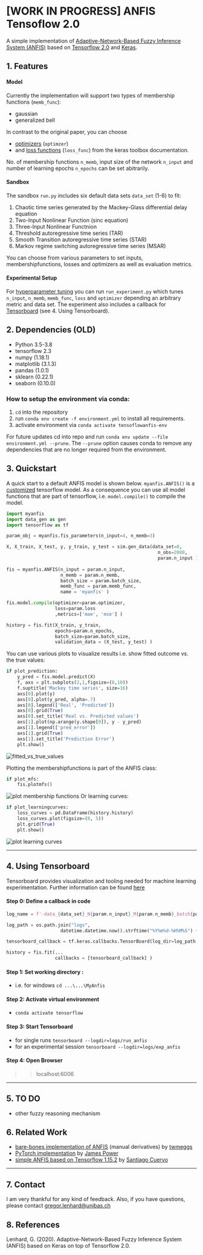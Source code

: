 # [WORK IN PROGRESS] ANFIS Tensoflow 2.0
A simple implementation of [Adaptive-Network-Based Fuzzy Inference System (ANFIS)](https://www.researchgate.net/publication/3113825_ANFIS_Adaptive-Network-based_Fuzzy_Inference_System) based on [Tensorflow 2.0](https://www.tensorflow.org/guide) and [Keras](https://keras.io/). 

## 1. Features
#### Model
Currently the implementation will support two types of membership functions (```memb_func```):
- gaussian
- generalized bell 

In contrast to the original paper, you can choose
- [optimizers](https://keras.io/optimizers/) (```optimzer```) 
- and [loss functions](https://keras.io/losses/) (```loss_func```)
from the keras toolbox documentation.

No. of membership functions ```n_memb```, input size of the network ```n_input``` and number of learning epochs ```n_epochs``` can be set abitrarily. 
#### Sandbox
The sandbox `run.py` includes six default data sets `data_set` (1-6) to fit:
1. Chaotic time series generated by the Mackey-Glass differential delay equation 
2. Two-Input Nonlinear Function (sinc equation)
3. Three-Input Nonlinear Functnion 
4. Threshold autoregressive time series (TAR) 
5. Smooth Transition autoregressive time series (STAR) 
6. Markov regime switching autoregressive time series (MSAR) 

You can choose from various parameters to set inputs, membershipfunctions, losses and optimizers as well as evaluation metrics. 

#### Experimental Setup
For [hyperparameter tuning](https://www.tensorflow.org/tensorboard/hyperparameter_tuning_with_hparams) you can run `run_experiment.py` which tunes `n_input`, `n_memb`, `memb_func`, `loss` and `optimizer` depending an arbitrary metric and data set. The experiment also includes a callback for [Tensorboard](https://www.tensorflow.org/tensorboard) (see 4. Using Tensorboard).
## 2. Dependencies (OLD)

- Python 3.5-3.8
- tensorflow 2.3 
- numpy (1.18.1)
- matplotlib (3.1.3)
- pandas (1.0.1)
- sklearn (0.22.1)
- seaborn (0.10.0)

### How to setup the environment via conda:
1. `cd` into the repository
2. run `conda env create -f environment.yml` to install all requirements.
3. activate environment via `conda activate tensoflowanfis-env`

For future updates cd into repo and run `conda env update --file environment.yml --prune`.
The `--prune` option causes conda to remove any dependencies that are no longer required from the environment.


## 3. Quickstart
A quick start to a default ANFIS model is shown below. `myanfis.ANFIS()` is a [customized](https://www.tensorflow.org/guide/keras/custom_layers_and_models) tensorflow model. As a consequence you can use all model functions that are part of tensorflow, i.e. `model.compile()` to compile the model.

```python
import myanfis
import data_gen as gen
import tensorflow as tf

param_obj = myanfis.fis_parameters(n_input=4, n_memb=3)    

X, X_train, X_test, y, y_train, y_test = sim.gen_data(data_set=0,       # mackey
                                                        n_obs=2080,     
                                                        param.n_input ) # lagged inputs
                                                        
fis = myanfis.ANFIS(n_input = param.n_input,        
                    n_memb = param.n_memb, 
                    batch_size = param.batch_size, 
                    memb_func = param.memb_func,
                    name = 'myanfis' )

fis.model.compile(optimizer=param.optimizer, 
                  loss=param.loss 
                  ,metrics=['mae', 'mse'] )

history = fis.fit(X_train, y_train, 
                  epochs=param.n_epochs, 
                  batch_size=param.batch_size,
                  validation_data = (X_test, y_test) )  
```
You can use various plots to visualize results i.e. show fitted outcome vs. the true values:
```python
if plot_prediction:
    y_pred = fis.model.predict(X)
    f, axs = plt.subplots(2,1,figsize=(8,10))
    f.suptitle('Mackey time series', size=16)
    axs[0].plot(y)
    axs[0].plot(y_pred, alpha=.7)
    axs[0].legend(['Real', 'Predicted'])
    axs[0].grid(True)
    axs[0].set_title('Real vs. Predicted values')
    axs[1].plot(np.arange(y.shape[0]), y - y_pred)
    axs[1].legend(['pred_error'])
    axs[1].grid(True)
    axs[1].set_title('Prediction Error')
    plt.show()
```
![fitted_vs_true_values](https://raw.githubusercontent.com/gregorLen/MyAnfis/master/imgs/predictions.png?token=ALUKURIVSU56AKVY2V7H6LK6TVWG2)



Plotting the membershipfunctions is part of the ANFIS class:
```python
if plot_mfs:
    fis.plotmfs()
```
![plot membership functions](https://raw.githubusercontent.com/gregorLen/MyAnfis/master/imgs/memb_funcs.png?token=ALUKURJLOG5V44WOITIWZ2C6TVWGQ)
Or learning curves:
```python
if plot_learningcurves:
    loss_curves = pd.DataFrame(history.history)
    loss_curves.plot(figsize=(8, 5))
    plt.grid(True)
    plt.show()
``` 
![plot learning curves](https://raw.githubusercontent.com/gregorLen/MyAnfis/master/imgs/learning_curves.png?token=ALUKURMCJLQKGVXTFR4X4BK6TVWGI)




---
## 4. Using Tensorboard
Tensorboard provides visualization and tooling needed for machine learning experimentation. Further information can be found [here](https://www.tensorflow.org/tensorboard)
#### Step 0: Define a callback in code
```python
log_name = f'-data_{data_set}_N{param.n_input}_M{param.n_memb}_batch{param.batch_size}_{param.memb_func}_{param.optimizer}_{param.loss}'

log_path = os.path.join("logs", 
                    datetime.datetime.now().strftime("%Y%m%d-%H%M%S") + log_name )

tensorboard_callback = tf.keras.callbacks.TensorBoard(log_dir=log_path, histogram_freq=1)

history = fis.fit(...
                  callbacks = [tensorboard_callback] )  

```



#### Step 1: Set working directory : 
- i.e. for windows ```cd ...\...\MyAnfis```  

#### Step 2: Activate virtual environment
- ```conda activate tensorflow```

#### Step 3: Start Tensorboard
- for single runs ``` tensorboard --logdir=logs/run_anfis ```
- for an experimental session ```tensorboard --logdir=logs/exp_anfis```

#### Step 4: Open Browser
>> localhost:6006
---
## 5. TO DO
- other fuzzy reasoning mechanism
## 6. Related Work
- [bare-bones implementation of ANFIS](https://github.com/twmeggs/anfis) (manual derivatives) by [twmeggs](https://github.com/twmeggs) 
- [PyTorch implementation](https://github.com/jfpower/anfis-pytorch) by [James Power](http://www.cs.nuim.ie/~jpower/)
- [simple ANFIS based on Tensorflow 1.15.2](https://github.com/tiagoCuervo/TensorANFIS) by [Santiago Cuervo](https://github.com/tiagoCuervo)
---
## 7. Contact
I am very thankful for any kind of feedback. Also, if you have questions, please contact gregor.lenhard@unibas.ch


## 8. References
Lenhard, G. (2020). Adaptive-Network-Based Fuzzy Inference System (ANFIS) based on Keras on top of Tensorflow 2.0.
